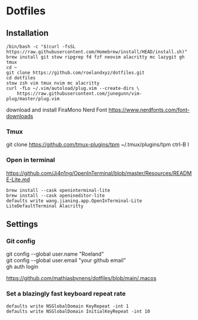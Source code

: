 # Dotfiles

## Installation

```
/bin/bash -c "$(curl -fsSL https://raw.githubusercontent.com/Homebrew/install/HEAD/install.sh)"
brew install git stow ripgrep fd fzf neovim alacritty mc lazygit gh tmux
cd ~
git clone https://github.com/roelandxyz/dotfiles.git  
cd dotfiles
stow zsh vim tmux nvim mc alacritty  
curl -fLo ~/.vim/autoload/plug.vim --create-dirs \
    https://raw.githubusercontent.com/junegunn/vim-plug/master/plug.vim  
```
download and install FiraMono Nerd Font
https://www.nerdfonts.com/font-downloads

### Tmux
git clone https://github.com/tmux-plugins/tpm ~/.tmux/plugins/tpm
ctrl-B I

### Open in terminal
https://github.com/Ji4n1ng/OpenInTerminal/blob/master/Resources/README-Lite.md
```
brew install --cask openinterminal-lite
brew install --cask openineditor-lite
defaults write wang.jianing.app.OpenInTerminal-Lite LiteDefaultTerminal Alacritty
```

## Settings

### Git config

git config --global user.name "Roeland"  
git config --global user.email "your github email"  
gh auth login      


https://github.com/mathiasbynens/dotfiles/blob/main/.macos

### Set a blazingly fast keyboard repeat rate
```
defaults write NSGlobalDomain KeyRepeat -int 1
defaults write NSGlobalDomain InitialKeyRepeat -int 10
```

